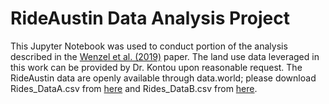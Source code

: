# RideAustin Data Analysis Project

This Jupyter Notebook was used to conduct portion of the analysis described in the [Wenzel et al. (2019)](https://doi.org/10.1016/j.trd.2019.03.005) paper. The land use data leveraged in this work can be provided by Dr. Kontou upon reasonable request. The RideAustin data are openly available through data.world; please download Rides_DataA.csv from [here](https://data.world/ride-austin/ride-austin-june-6-april-13) and Rides_DataB.csv from [here](https://data.world/ride-austin/ride-austin-june-6-april-13-part-2).
